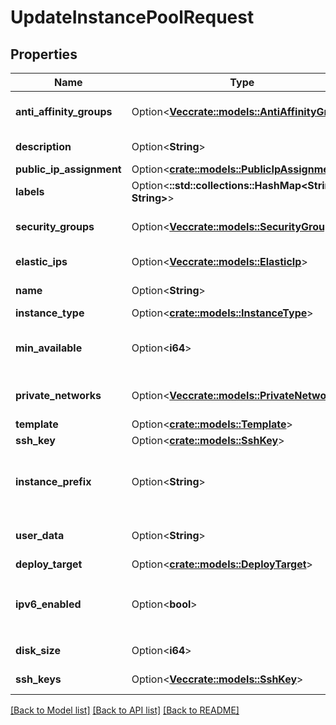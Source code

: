 # UpdateInstancePoolRequest

## Properties

Name | Type | Description | Notes
------------ | ------------- | ------------- | -------------
**anti_affinity_groups** | Option<[**Vec<crate::models::AntiAffinityGroup>**](anti-affinity-group.md)> | Instance Pool Anti-affinity Groups | [optional]
**description** | Option<**String**> | Instance Pool description | [optional]
**public_ip_assignment** | Option<[**crate::models::PublicIpAssignment**](public-ip-assignment.md)> |  | [optional]
**labels** | Option<**::std::collections::HashMap<String, String>**> |  | [optional]
**security_groups** | Option<[**Vec<crate::models::SecurityGroup>**](security-group.md)> | Instance Pool Security Groups | [optional]
**elastic_ips** | Option<[**Vec<crate::models::ElasticIp>**](elastic-ip.md)> | Instances Elastic IPs | [optional]
**name** | Option<**String**> | Instance Pool name | [optional]
**instance_type** | Option<[**crate::models::InstanceType**](instance-type.md)> |  | [optional]
**min_available** | Option<**i64**> | Minimum number of running Instances | [optional]
**private_networks** | Option<[**Vec<crate::models::PrivateNetwork>**](private-network.md)> | Instance Pool Private Networks | [optional]
**template** | Option<[**crate::models::Template**](template.md)> |  | [optional]
**ssh_key** | Option<[**crate::models::SshKey**](ssh-key.md)> |  | [optional]
**instance_prefix** | Option<**String**> | Prefix to apply to Instances names (default: pool) | [optional]
**user_data** | Option<**String**> | Instances Cloud-init user-data | [optional]
**deploy_target** | Option<[**crate::models::DeployTarget**](deploy-target.md)> |  | [optional]
**ipv6_enabled** | Option<**bool**> | Enable IPv6. DEPRECATED: use `public-ip-assignments`. | [optional]
**disk_size** | Option<**i64**> | Instances disk size in GB | [optional]
**ssh_keys** | Option<[**Vec<crate::models::SshKey>**](ssh-key.md)> | Instances SSH keys | [optional]

[[Back to Model list]](../README.md#documentation-for-models) [[Back to API list]](../README.md#documentation-for-api-endpoints) [[Back to README]](../README.md)


